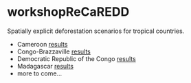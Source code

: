 # workshopReCaREDD

Spatially explicit deforestation scenarios for tropical countries.

- Cameroon [results](http://nbviewer.jupyter.org/github/ghislainv/workshopReCaREDD/blob/master/deforCameroon/notebook/notebook.ipynb)
- Congo-Brazzaville [results](http://nbviewer.jupyter.org/github/ghislainv/workshopReCaREDD/blob/master/deforCongo/notebook/notebook.ipynb)
- Democratic Republic of the Congo [results](http://nbviewer.jupyter.org/github/ghislainv/workshopReCaREDD/blob/master/deforDRC/notebook/notebook.ipynb)
- Madagascar [results](http://nbviewer.jupyter.org/github/ghislainv/deforestprob/blob/master/notebook/notebook.ipynb)
- more to come...


